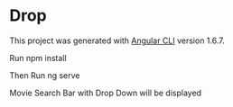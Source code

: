 # Drop

This project was generated with [Angular CLI](https://github.com/angular/angular-cli) version 1.6.7.


Run npm install

Then Run ng serve

Movie Search Bar with Drop Down will be displayed

